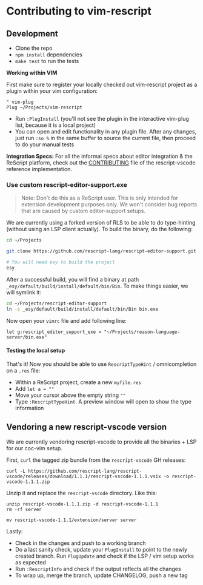 # Contributing to vim-rescript

## Development

- Clone the repo
- `npm install` dependencies
- `make test` to run the tests

**Working within VIM**

First make sure to register your locally checked out vim-rescript project as a plugin within your vim configuration:

```vim
" vim-plug
Plug ~/Projects/vim-rescript
```

- Run `:PlugInstall` (you'll not see the plugin in the interactive vim-plug list, because it is a local project)
- You can open and edit functionality in any plugin file. After any changes, just run `:so %` in the same buffer to source the current file, then proceed to do your manual tests

**Integration Specs:**
For all the informal specs about editor integration & the ReScript platform, check out the [CONTRIBUTING](https://github.com/rescript-lang/rescript-vscode/blob/master/CONTRIBUTING.md) file of the rescript-vscode reference implementation.

### Use custom rescript-editor-support.exe

> Note: Don't do this as a ReScript user. This is only intended for extension development purposes only.
> We won't consider bug reports that are caused by custom editor-support setups.

We are currently using a forked version of RLS to be able to do type-hinting (without using an LSP client actually). To build the binary, do the following:

```bash
cd ~/Projects

git clone https://github.com/rescript-lang/rescript-editor-support.git

# You will need esy to build the project
esy
```

After a successful build, you will find a binary at path `_esy/default/build/install/default/bin/Bin`. To make things easier, we will symlink it:

```bash
cd ~/Projects/rescript-editor-support
ln -s _esy/default/build/install/default/bin/Bin bin.exe
```

Now open your `vimrc` file and add following line:

```vim
let g:rescript_editor_support_exe = "~/Projects/reason-language-server/bin.exe"
```

#### Testing the local setup

That's it! Now you should be able to use `RescriptTypeHint` / omnicompletion on a `.res` file:

- Within a ReScript project, create a new `myfile.res`
- Add `let a = ""`
- Move your cursor above the empty string `""`
- Type `:RescriptTypeHint`. A preview window will open to show the type information



## Vendoring a new rescript-vscode version

We are currently vendoring rescript-vscode to provide all the binaries + LSP for our coc-vim setup.

First, `curl` the tagged zip bundle from the `rescript-vscode` GH releases:

```
curl -L https://github.com/rescript-lang/rescript-vscode/releases/download/1.1.1/rescript-vscode-1.1.1.vsix -o rescript-vscode-1.1.1.zip
```

Unzip it and replace the `rescript-vscode` directory. Like this:

```
unzip rescript-vscode-1.1.1.zip -d rescript-vscode-1.1.1
rm -rf server

mv rescript-vscode-1.1.1/extension/server server
```

Lastly:

- Check in the changes and push to a working branch
- Do a last sanity check, update your `PlugInstall` to point to the newly created branch. Run `PlugUpdate` and check if the LSP / vim setup works as expected
- Run `:RescriptInfo` and check if the output reflects all the changes
- To wrap up, merge the branch, update CHANGELOG, push a new tag
